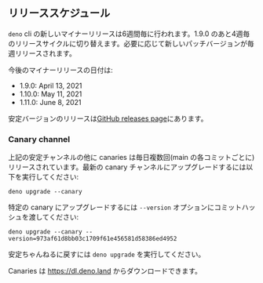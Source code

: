 <!-- ## Release Schedule -->
## リリーススケジュール

<!--
A new minor release for the `deno` cli is released every 6 weeks. After 1.9.0 we
will be switching to a 4 week release cycle. A new patch version is released
weekly, as necessary.
-->
`deno` cli の新しいマイナーリリースは6週間毎に行われます。1.9.0 のあと4週毎のリリースサイクルに切り替えます。必要に応じて新しいパッチバージョンが毎週リリースされます。

<!-- The release dates for the upcoming minor releases are: -->
今後のマイナーリリースの日付は:

- 1.9.0: April 13, 2021
- 1.10.0: May 11, 2021
- 1.11.0: June 8, 2021

<!--
Stable releases can be found on the
[GitHub releases page](https://github.com/denoland/deno/releases).
-->
安定バージョンのリリースは[GitHub releases page](https://github.com/denoland/deno/releases)にあります。

### Canary channel

<!--
In addition to the stable channel described above, canaries are released
multiple times daily (for each commit on main). You can upgrade to the latest
canary release by running:
-->
上記の安定チャンネルの他に canaries は毎日複数回(main の各コミットごとに)リリースされています。最新の canary チャンネルにアップグレードするには以下を実行してください:

```
deno upgrade --canary
```

<!-- To update to a specific canary, pass the commit hash in the `--version` option: -->
特定の canary にアップグレードするには `--version` オプションにコミットハッシュを渡してください:

```
deno upgrade --canary --version=973af61d8bb03c1709f61e456581d58386ed4952
```

<!-- To switch back to the stable channel, run `deno upgrade`. -->
安定ちゃんねるに戻すには `deno upgrade` を実行してください。

<!-- Canaries can be downloaded from https://dl.deno.land. -->
Canaries は https://dl.deno.land からダウンロードできます。
